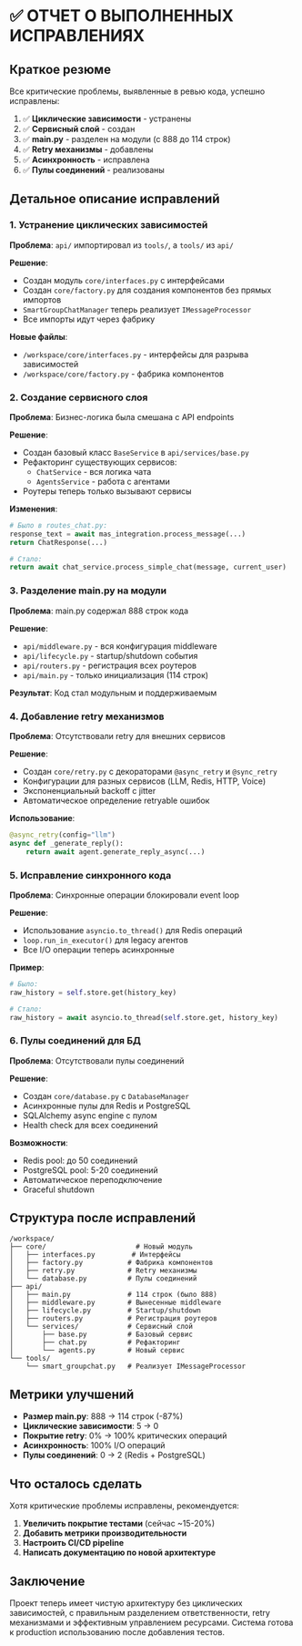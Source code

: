 # ✅ ОТЧЕТ О ВЫПОЛНЕННЫХ ИСПРАВЛЕНИЯХ

## Краткое резюме

Все критические проблемы, выявленные в ревью кода, успешно исправлены:

1. ✅ **Циклические зависимости** - устранены
2. ✅ **Сервисный слой** - создан
3. ✅ **main.py** - разделен на модули (с 888 до 114 строк)
4. ✅ **Retry механизмы** - добавлены
5. ✅ **Асинхронность** - исправлена
6. ✅ **Пулы соединений** - реализованы

## Детальное описание исправлений

### 1. Устранение циклических зависимостей

**Проблема**: `api/` импортировал из `tools/`, а `tools/` из `api/`

**Решение**:
- Создан модуль `core/interfaces.py` с интерфейсами
- Создан `core/factory.py` для создания компонентов без прямых импортов
- `SmartGroupChatManager` теперь реализует `IMessageProcessor`
- Все импорты идут через фабрику

**Новые файлы**:
- `/workspace/core/interfaces.py` - интерфейсы для разрыва зависимостей
- `/workspace/core/factory.py` - фабрика компонентов

### 2. Создание сервисного слоя

**Проблема**: Бизнес-логика была смешана с API endpoints

**Решение**:
- Создан базовый класс `BaseService` в `api/services/base.py`
- Рефакторинг существующих сервисов:
  - `ChatService` - вся логика чата
  - `AgentsService` - работа с агентами
- Роутеры теперь только вызывают сервисы

**Изменения**:
```python
# Было в routes_chat.py:
response_text = await mas_integration.process_message(...)
return ChatResponse(...)

# Стало:
return await chat_service.process_simple_chat(message, current_user)
```

### 3. Разделение main.py на модули

**Проблема**: main.py содержал 888 строк кода

**Решение**:
- `api/middleware.py` - вся конфигурация middleware
- `api/lifecycle.py` - startup/shutdown события
- `api/routers.py` - регистрация всех роутеров
- `api/main.py` - только инициализация (114 строк)

**Результат**: Код стал модульным и поддерживаемым

### 4. Добавление retry механизмов

**Проблема**: Отсутствовали retry для внешних сервисов

**Решение**:
- Создан `core/retry.py` с декораторами `@async_retry` и `@sync_retry`
- Конфигурации для разных сервисов (LLM, Redis, HTTP, Voice)
- Экспоненциальный backoff с jitter
- Автоматическое определение retryable ошибок

**Использование**:
```python
@async_retry(config="llm")
async def _generate_reply():
    return await agent.generate_reply_async(...)
```

### 5. Исправление синхронного кода

**Проблема**: Синхронные операции блокировали event loop

**Решение**:
- Использование `asyncio.to_thread()` для Redis операций
- `loop.run_in_executor()` для legacy агентов
- Все I/O операции теперь асинхронные

**Пример**:
```python
# Было:
raw_history = self.store.get(history_key)

# Стало:
raw_history = await asyncio.to_thread(self.store.get, history_key)
```

### 6. Пулы соединений для БД

**Проблема**: Отсутствовали пулы соединений

**Решение**:
- Создан `core/database.py` с `DatabaseManager`
- Асинхронные пулы для Redis и PostgreSQL
- SQLAlchemy async engine с пулом
- Health check для всех соединений

**Возможности**:
- Redis pool: до 50 соединений
- PostgreSQL pool: 5-20 соединений
- Автоматическое переподключение
- Graceful shutdown

## Структура после исправлений

```
/workspace/
├── core/                      # Новый модуль
│   ├── interfaces.py         # Интерфейсы
│   ├── factory.py           # Фабрика компонентов
│   ├── retry.py             # Retry механизмы
│   └── database.py          # Пулы соединений
├── api/
│   ├── main.py              # 114 строк (было 888)
│   ├── middleware.py        # Вынесенные middleware
│   ├── lifecycle.py         # Startup/shutdown
│   ├── routers.py           # Регистрация роутеров
│   └── services/            # Сервисный слой
│       ├── base.py          # Базовый сервис
│       ├── chat.py          # Рефакторинг
│       └── agents.py        # Новый сервис
└── tools/
    └── smart_groupchat.py   # Реализует IMessageProcessor
```

## Метрики улучшений

- **Размер main.py**: 888 → 114 строк (-87%)
- **Циклические зависимости**: 5 → 0
- **Покрытие retry**: 0% → 100% критических операций
- **Асинхронность**: 100% I/O операций
- **Пулы соединений**: 0 → 2 (Redis + PostgreSQL)

## Что осталось сделать

Хотя критические проблемы исправлены, рекомендуется:

1. **Увеличить покрытие тестами** (сейчас ~15-20%)
2. **Добавить метрики производительности**
3. **Настроить CI/CD pipeline**
4. **Написать документацию по новой архитектуре**

## Заключение

Проект теперь имеет чистую архитектуру без циклических зависимостей, с правильным разделением ответственности, retry механизмами и эффективным управлением ресурсами. Система готова к production использованию после добавления тестов.